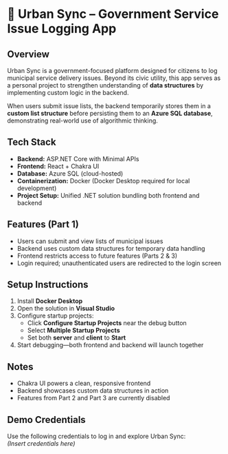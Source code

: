 # 🌆 Urban Sync – Government Service Issue Logging App

## Overview  
Urban Sync is a government-focused platform designed for citizens to log municipal service delivery issues. Beyond its civic utility, this app serves as a personal project to strengthen understanding of **data structures** by implementing custom logic in the backend.

When users submit issue lists, the backend temporarily stores them in a **custom list structure** before persisting them to an **Azure SQL database**, demonstrating real-world use of algorithmic thinking.

## Tech Stack  
- **Backend:** ASP.NET Core with Minimal APIs  
- **Frontend:** React + Chakra UI  
- **Database:** Azure SQL (cloud-hosted)  
- **Containerization:** Docker (Docker Desktop required for local development)  
- **Project Setup:** Unified .NET solution bundling both frontend and backend  

## Features (Part 1)  
- Users can submit and view lists of municipal issues  
- Backend uses custom data structures for temporary data handling  
- Frontend restricts access to future features (Parts 2 & 3)  
- Login required; unauthenticated users are redirected to the login screen  

## Setup Instructions  
1. Install **Docker Desktop**  
2. Open the solution in **Visual Studio**  
3. Configure startup projects:  
   - Click **Configure Startup Projects** near the debug button  
   - Select **Multiple Startup Projects**  
   - Set both **server** and **client** to **Start**  
4. Start debugging—both frontend and backend will launch together  

## Notes  
- Chakra UI powers a clean, responsive frontend  
- Backend showcases custom data structures in action  
- Features from Part 2 and Part 3 are currently disabled  

## Demo Credentials  
Use the following credentials to log in and explore Urban Sync:  
*(Insert credentials here)*
